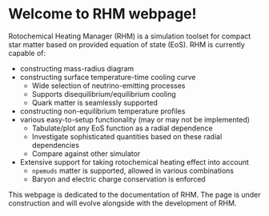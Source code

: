 # Welcome to RHM webpage!

Rotochemical Heating Manager (RHM) is a simulation toolset for compact star matter based on provided equation of state (EoS). RHM is currently capable of:

- constructing mass-radius diagram
- constructing surface temperature-time cooling curve
    - Wide selection of neutrino-emitting processes
    - Supports disequilibrium/equilibrium cooling
    - Quark matter is seamlessly supported
- constructing non-equilibrium temperature profiles
- various easy-to-setup functionality (may or may not be implemented)
    - Tabulate/plot any EoS function as a radial dependence 
    - Investigate sophisticated quantities based on these radial dependencies 
    - Compare against other simulator
- Extensive support for taking rotochemical heating effect into account
    - `npemuds` matter is supported, allowed in various combinations
    - Baryon and electric charge conservation is enforced

This webpage is dedicated to the documentation of RHM. The page is under construction and will evolve alongside with the development of RHM.
